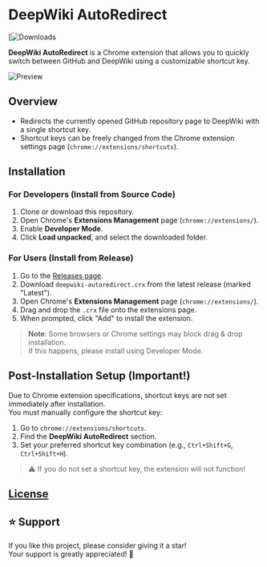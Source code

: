 # DeepWiki AutoRedirect

[![Downloads](https://img.shields.io/github/downloads/dada994a/deepwiki_autoredirect/total.svg)

**DeepWiki AutoRedirect** is a Chrome extension that allows you to quickly switch between GitHub and DeepWiki using a customizable shortcut key.

![Preview](https://github.com/user-attachments/assets/f8633fbd-661c-4da8-83f1-38127478e88e)

## Overview

- Redirects the currently opened GitHub repository page to DeepWiki with a single shortcut key.
- Shortcut keys can be freely changed from the Chrome extension settings page (`chrome://extensions/shortcuts`).

## Installation

### For Developers (Install from Source Code)

1. Clone or download this repository.
2. Open Chrome's **Extensions Management** page (`chrome://extensions/`).
3. Enable **Developer Mode**.
4. Click **Load unpacked**, and select the downloaded folder.

### For Users (Install from Release)

1. Go to the [Releases page](https://github.com/dada994a/deepwiki_autoredirect/releases).
2. Download `deepwiki-autoredirect.crx` from the latest release (marked "Latest").
3. Open Chrome's **Extensions Management** page (`chrome://extensions/`).
4. Drag and drop the `.crx` file onto the extensions page.
5. When prompted, click "Add" to install the extension.

> **Note**: Some browsers or Chrome settings may block drag & drop installation.  
> If this happens, please install using Developer Mode.

## Post-Installation Setup (Important!)

Due to Chrome extension specifications, shortcut keys are not set immediately after installation.  
You must manually configure the shortcut key:

1. Go to `chrome://extensions/shortcuts`.
2. Find the **DeepWiki AutoRedirect** section.
3. Set your preferred shortcut key combination (e.g., `Ctrl+Shift+G`, `Ctrl+Shift+H`).

> ⚠️ If you do not set a shortcut key, the extension will not function!

## [License](https://github.com/dada994a/deepwiki_autoredirect?tab=License-1-ov-file)
## ⭐ Support

If you like this project, please consider giving it a star!  
Your support is greatly appreciated! 🚀
